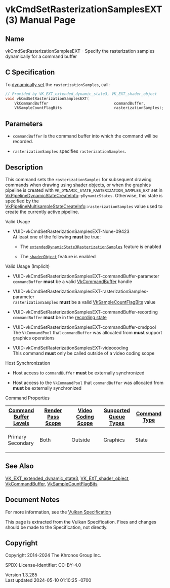# vkCmdSetRasterizationSamplesEXT(3) Manual Page

## Name

vkCmdSetRasterizationSamplesEXT - Specify the rasterization samples
dynamically for a command buffer



## <a href="#_c_specification" class="anchor"></a>C Specification

To <a
href="https://registry.khronos.org/vulkan/specs/1.3-extensions/html/vkspec.html#pipelines-dynamic-state"
target="_blank" rel="noopener">dynamically set</a> the
`rasterizationSamples`, call:

``` c
// Provided by VK_EXT_extended_dynamic_state3, VK_EXT_shader_object
void vkCmdSetRasterizationSamplesEXT(
    VkCommandBuffer                             commandBuffer,
    VkSampleCountFlagBits                       rasterizationSamples);
```

## <a href="#_parameters" class="anchor"></a>Parameters

- `commandBuffer` is the command buffer into which the command will be
  recorded.

- `rasterizationSamples` specifies `rasterizationSamples`.

## <a href="#_description" class="anchor"></a>Description

This command sets the `rasterizationSamples` for subsequent drawing
commands when drawing using <a
href="https://registry.khronos.org/vulkan/specs/1.3-extensions/html/vkspec.html#shaders-objects"
target="_blank" rel="noopener">shader objects</a>, or when the graphics
pipeline is created with `VK_DYNAMIC_STATE_RASTERIZATION_SAMPLES_EXT`
set in
[VkPipelineDynamicStateCreateInfo](https://registry.khronos.org/vulkan/specs/1.3-extensions/man/html/VkPipelineDynamicStateCreateInfo.html)::`pDynamicStates`.
Otherwise, this state is specified by the
[VkPipelineMultisampleStateCreateInfo](https://registry.khronos.org/vulkan/specs/1.3-extensions/man/html/VkPipelineMultisampleStateCreateInfo.html)::`rasterizationSamples`
value used to create the currently active pipeline.

Valid Usage

- <a href="#VUID-vkCmdSetRasterizationSamplesEXT-None-09423"
  id="VUID-vkCmdSetRasterizationSamplesEXT-None-09423"></a>
  VUID-vkCmdSetRasterizationSamplesEXT-None-09423  
  At least one of the following **must** be true:

  - The
    [`extendedDynamicState3RasterizationSamples`](#features-extendedDynamicState3RasterizationSamples)
    feature is enabled

  - The [`shaderObject`](#features-shaderObject) feature is enabled

Valid Usage (Implicit)

- <a href="#VUID-vkCmdSetRasterizationSamplesEXT-commandBuffer-parameter"
  id="VUID-vkCmdSetRasterizationSamplesEXT-commandBuffer-parameter"></a>
  VUID-vkCmdSetRasterizationSamplesEXT-commandBuffer-parameter  
  `commandBuffer` **must** be a valid
  [VkCommandBuffer](https://registry.khronos.org/vulkan/specs/1.3-extensions/man/html/VkCommandBuffer.html) handle

- <a
  href="#VUID-vkCmdSetRasterizationSamplesEXT-rasterizationSamples-parameter"
  id="VUID-vkCmdSetRasterizationSamplesEXT-rasterizationSamples-parameter"></a>
  VUID-vkCmdSetRasterizationSamplesEXT-rasterizationSamples-parameter  
  `rasterizationSamples` **must** be a valid
  [VkSampleCountFlagBits](https://registry.khronos.org/vulkan/specs/1.3-extensions/man/html/VkSampleCountFlagBits.html) value

- <a href="#VUID-vkCmdSetRasterizationSamplesEXT-commandBuffer-recording"
  id="VUID-vkCmdSetRasterizationSamplesEXT-commandBuffer-recording"></a>
  VUID-vkCmdSetRasterizationSamplesEXT-commandBuffer-recording  
  `commandBuffer` **must** be in the [recording
  state](#commandbuffers-lifecycle)

- <a href="#VUID-vkCmdSetRasterizationSamplesEXT-commandBuffer-cmdpool"
  id="VUID-vkCmdSetRasterizationSamplesEXT-commandBuffer-cmdpool"></a>
  VUID-vkCmdSetRasterizationSamplesEXT-commandBuffer-cmdpool  
  The `VkCommandPool` that `commandBuffer` was allocated from **must**
  support graphics operations

- <a href="#VUID-vkCmdSetRasterizationSamplesEXT-videocoding"
  id="VUID-vkCmdSetRasterizationSamplesEXT-videocoding"></a>
  VUID-vkCmdSetRasterizationSamplesEXT-videocoding  
  This command **must** only be called outside of a video coding scope

Host Synchronization

- Host access to `commandBuffer` **must** be externally synchronized

- Host access to the `VkCommandPool` that `commandBuffer` was allocated
  from **must** be externally synchronized

Command Properties

<table class="tableblock frame-all grid-all stretch">
<colgroup>
<col style="width: 20%" />
<col style="width: 20%" />
<col style="width: 20%" />
<col style="width: 20%" />
<col style="width: 20%" />
</colgroup>
<thead>
<tr class="header">
<th class="tableblock halign-left valign-top"><a
href="#VkCommandBufferLevel">Command Buffer Levels</a></th>
<th class="tableblock halign-left valign-top"><a
href="#vkCmdBeginRenderPass">Render Pass Scope</a></th>
<th class="tableblock halign-left valign-top"><a
href="#vkCmdBeginVideoCodingKHR">Video Coding Scope</a></th>
<th class="tableblock halign-left valign-top"><a
href="#VkQueueFlagBits">Supported Queue Types</a></th>
<th class="tableblock halign-left valign-top"><a
href="#fundamentals-queueoperation-command-types">Command Type</a></th>
</tr>
</thead>
<tbody>
<tr class="odd">
<td class="tableblock halign-left valign-top"><p>Primary<br />
Secondary</p></td>
<td class="tableblock halign-left valign-top"><p>Both</p></td>
<td class="tableblock halign-left valign-top"><p>Outside</p></td>
<td class="tableblock halign-left valign-top"><p>Graphics</p></td>
<td class="tableblock halign-left valign-top"><p>State</p></td>
</tr>
</tbody>
</table>

## <a href="#_see_also" class="anchor"></a>See Also

[VK_EXT_extended_dynamic_state3](https://registry.khronos.org/vulkan/specs/1.3-extensions/man/html/VK_EXT_extended_dynamic_state3.html),
[VK_EXT_shader_object](https://registry.khronos.org/vulkan/specs/1.3-extensions/man/html/VK_EXT_shader_object.html),
[VkCommandBuffer](https://registry.khronos.org/vulkan/specs/1.3-extensions/man/html/VkCommandBuffer.html),
[VkSampleCountFlagBits](https://registry.khronos.org/vulkan/specs/1.3-extensions/man/html/VkSampleCountFlagBits.html)

## <a href="#_document_notes" class="anchor"></a>Document Notes

For more information, see the <a
href="https://registry.khronos.org/vulkan/specs/1.3-extensions/html/vkspec.html#vkCmdSetRasterizationSamplesEXT"
target="_blank" rel="noopener">Vulkan Specification</a>

This page is extracted from the Vulkan Specification. Fixes and changes
should be made to the Specification, not directly.

## <a href="#_copyright" class="anchor"></a>Copyright

Copyright 2014-2024 The Khronos Group Inc.

SPDX-License-Identifier: CC-BY-4.0

Version 1.3.285  
Last updated 2024-05-10 01:10:25 -0700
